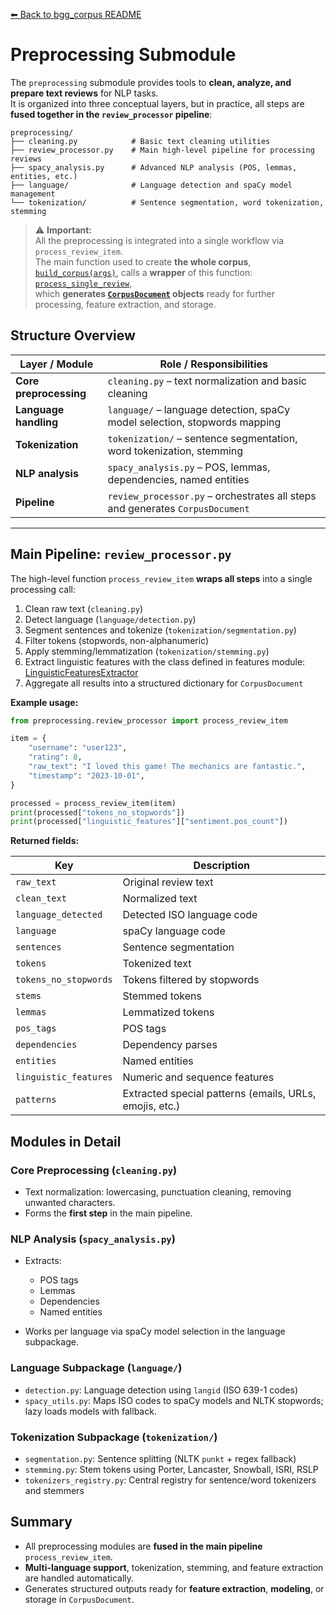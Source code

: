 [⬅ Back to bgg_corpus README](../README.md)

# Preprocessing Submodule

The `preprocessing` submodule provides tools to **clean, analyze, and prepare text reviews** for NLP tasks.  
It is organized into three conceptual layers, but in practice, all steps are **fused together in the `review_processor` pipeline**:

```
preprocessing/
├── cleaning.py            # Basic text cleaning utilities
├── review_processor.py    # Main high-level pipeline for processing reviews
├── spacy_analysis.py      # Advanced NLP analysis (POS, lemmas, entities, etc.)
├── language/              # Language detection and spaCy model management
└── tokenization/          # Sentence segmentation, word tokenization, stemming
```

> ⚠️ **Important:**  
> All the preprocessing is integrated into a single workflow via `process_review_item`.  
> The main function used to create **the whole corpus**, [`build_corpus(args)`](./utilities/corpus_builder.py), calls a **wrapper** of this function: [`process_single_review`](./utilities/processing_utils.py),  
> which **generates [`CorpusDocument`](./models/corpus_document.py) objects** ready for further processing, feature extraction, and storage.


## Structure Overview

| Layer / Module           | Role / Responsibilities                                           |
|--------------------------|------------------------------------------------------------------|
| **Core preprocessing**   | `cleaning.py` – text normalization and basic cleaning           |
| **Language handling**    | `language/` – language detection, spaCy model selection, stopwords mapping |
| **Tokenization**         | `tokenization/` – sentence segmentation, word tokenization, stemming |
| **NLP analysis**         | `spacy_analysis.py` – POS, lemmas, dependencies, named entities |
| **Pipeline**             | `review_processor.py` – orchestrates all steps and generates `CorpusDocument` |

---

## Main Pipeline: `review_processor.py`

The high-level function `process_review_item` **wraps all steps** into a single processing call:

1. Clean raw text (`cleaning.py`)
2. Detect language (`language/detection.py`)
3. Segment sentences and tokenize (`tokenization/segmentation.py`)
4. Filter tokens (stopwords, non-alphanumeric)
5. Apply stemming/lemmatization (`tokenization/stemming.py`)
6. Extract linguistic features with the class defined in features module: [LinguisticFeaturesExtractor](./features/linguistic_extractor.py)
7. Aggregate all results into a structured dictionary for `CorpusDocument`

**Example usage:**

```python
from preprocessing.review_processor import process_review_item

item = {
    "username": "user123",
    "rating": 8,
    "raw_text": "I loved this game! The mechanics are fantastic.",
    "timestamp": "2023-10-01",
}

processed = process_review_item(item)
print(processed["tokens_no_stopwords"])
print(processed["linguistic_features"]["sentiment.pos_count"])
````

**Returned fields:**

| Key                   | Description                                             |
| --------------------- | ------------------------------------------------------- |
| `raw_text`            | Original review text                                    |
| `clean_text`          | Normalized text                                         |
| `language_detected`   | Detected ISO language code                              |
| `language`            | spaCy language code                                     |
| `sentences`           | Sentence segmentation                                   |
| `tokens`              | Tokenized text                                          |
| `tokens_no_stopwords` | Tokens filtered by stopwords                            |
| `stems`               | Stemmed tokens                                          |
| `lemmas`              | Lemmatized tokens                                       |
| `pos_tags`            | POS tags                                                |
| `dependencies`        | Dependency parses                                       |
| `entities`            | Named entities                                          |
| `linguistic_features` | Numeric and sequence features                           |
| `patterns`            | Extracted special patterns (emails, URLs, emojis, etc.) |


## Modules in Detail

### Core Preprocessing (`cleaning.py`)

* Text normalization: lowercasing, punctuation cleaning, removing unwanted characters.
* Forms the **first step** in the main pipeline.

### NLP Analysis (`spacy_analysis.py`)

* Extracts:

  * POS tags
  * Lemmas
  * Dependencies
  * Named entities
* Works per language via spaCy model selection in the language subpackage.

### Language Subpackage (`language/`)

* `detection.py`: Language detection using `langid` (ISO 639-1 codes)
* `spacy_utils.py`: Maps ISO codes to spaCy models and NLTK stopwords; lazy loads models with fallback.

### Tokenization Subpackage (`tokenization/`)

* `segmentation.py`: Sentence splitting (NLTK `punkt` + regex fallback)
* `stemming.py`: Stem tokens using Porter, Lancaster, Snowball, ISRI, RSLP
* `tokenizers_registry.py`: Central registry for sentence/word tokenizers and stemmers


## Summary

* All preprocessing modules are **fused in the main pipeline** `process_review_item`.
* **Multi-language support**, tokenization, stemming, and feature extraction are handled automatically.
* Generates structured outputs ready for **feature extraction**, **modeling**, or storage in `CorpusDocument`.
